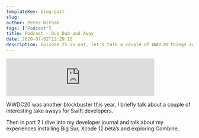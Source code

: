 ```yaml
---
templateKey: blog-post
slug:
author: Peter Witham
tags: ["Podcast"]
title: Podcast - Dub Dub and Away
date: 2020-07-02T12:29:15
description: Episode 25 is out, let's talk a couple of WWDC20 things and developer journal on Big Sur and Combine.
---
```


<iframe src="https://anchor.fm/compileswift/embed/episodes/Dub-Dub--Away--Developer-Journal-eg7ke0" height="102px" width="400px" frameborder="0" scrolling="no"></iframe>

WWDC20 was another blockbuster this year, I briefly talk about a couple of interesting take aways for Swift developers.

Then in part 2 I dive into my developer journal and talk about my experiences installing Big Sur, Xcode 12 beta’s and exploring Combine.
